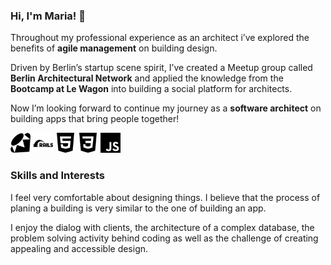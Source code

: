 ### Hi, I'm Maria! 👋 

Throughout my professional experience as an architect i’ve explored the benefits of **agile management** on building design. 

Driven by Berlin’s startup scene spirit, I’ve created a Meetup group called **Berlin Architectural Network** and applied the knowledge from the **Bootcamp at Le Wagon** into building a social platform for architects.

Now I’m looking forward to continue my journey as a **software architect** on building apps that bring people together!

<div display="flex">
	<img style="width:32px;height:32px;fill:red;" src="https://github.com/MariaBraganca/MariaBraganca/blob/master/images/ruby.svg">
	<img height="32" width="32" src="https://github.com/MariaBraganca/MariaBraganca/blob/master/images/rubyonrails.svg">	
	<img height="32" width="32" src="https://github.com/MariaBraganca/MariaBraganca/blob/master/images/html5.svg">
	<img height="32" width="32" src="https://github.com/MariaBraganca/MariaBraganca/blob/master/images/css3.svg">
	<img height="32" width="32" src="https://github.com/MariaBraganca/MariaBraganca/blob/master/images/javascript.svg">
</div>

### Skills and Interests 

I feel very comfortable about designing things. I believe that the process of planing a building is very similar to the one of building an app. 

I enjoy the dialog with clients, the architecture of a complex database, the problem solving activity behind coding as well as the challenge of creating appealing and accessible design.

<!--
**MariaBraganca/MariaBraganca** is a ✨ _special_ ✨ repository because its `README.md` (this file) appears on your GitHub profile.

Here are some ideas to get you started:

- 🔭 I’m currently working on ...
- 🌱 I’m currently learning ...
- 👯 I’m looking to collaborate on ...
- 🤔 I’m looking for help with ...
- 💬 Ask me about ...
- 📫 How to reach me: ...
- 😄 Pronouns: ...
- ⚡ Fun fact: ...
-->
